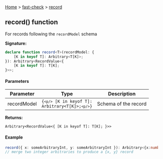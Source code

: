 [Home](/) &gt; [fast-check](../fast-check.md) &gt; [record](record_1.md)

## record() function

For records following the `recordModel` schema

<b>Signature:</b>

```typescript
declare function record<T>(recordModel: {
    [K in keyof T]: Arbitrary<T[K]>;
}): Arbitrary<RecordValue<{
    [K in keyof T]: T[K];
}>>;
```

#### Parameters

|  Parameter | Type | Description |
|  --- | --- | --- |
|  recordModel | <code>{`<p/>`    [K in keyof T]: Arbitrary&lt;T[K]&gt;;`<p/>`}</code> | Schema of the record |

<b>Returns:</b>

`Arbitrary<RecordValue<{
    [K in keyof T]: T[K];
}>>`

#### Example


```typescript
record({ x: someArbitraryInt, y: someArbitraryInt }): Arbitrary<{x:number,y:number}>
// merge two integer arbitraries to produce a {x, y} record

```

